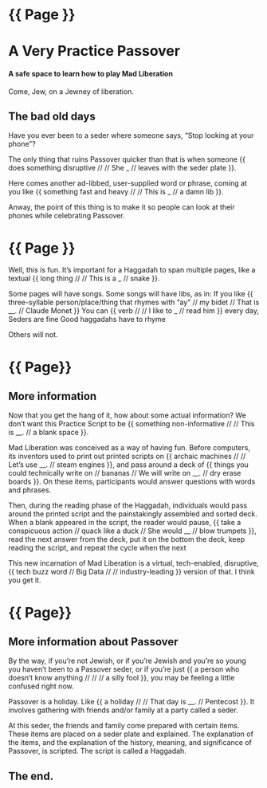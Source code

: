 ﻿# {{ Page }}
# A Very Practice Passover
#### A safe space to learn how to play Mad Liberation
Come, Jew, on a Jewney of liberation.


## The bad old days
Have you ever been to a seder where someone says, “Stop looking at your phone”?


The only thing that ruins Passover quicker than that is when someone {{ does something disruptive //  // She _ // leaves with the seder plate }}.


Here comes another ad-libbed, user-supplied word or phrase, coming at you like {{ something fast and heavy // // This is _ // a damn lib }}.


Anway, the point of this thing is to make it so people can look at their phones while celebrating Passover.
# {{ Page }}
Well, this is fun. It’s important for a Haggadah to span multiple pages, like a textual {{ long thing // // This is a _ // snake }}.


Some pages will have songs. Some songs will have libs, as in:
    If you like
    {{ three-syllable person/place/thing that rhymes with “ay” // my bidet // That is __. // Claude Monet }}
    You can {{ verb // // I like to _ // read him }} every day,
    Seders are fine
    Good haggadahs have to rhyme


Others will not.
# {{ Page}} 
## More information
Now that you get the hang of it, how about some actual information? We don’t want this Practice Script to be {{ something non-informative // // This is __. // a blank space }}.


Mad Liberation was conceived as a way of having fun. Before computers, its inventors used to print out printed scripts on {{ archaic machines //  // Let’s use __. // steam engines }}, and pass around a deck of {{ things you could technically write on // bananas // We will write on __. // dry erase boards  }}. On these items, participants would answer questions with words and phrases.


Then, during the reading phase of the Haggadah, individuals would pass around the printed script and the painstakingly assembled and sorted deck. When a blank appeared in the script, the reader would pause, {{ take a conspicuous action // quack like a duck // She would __ // blow trumpets }}, read the next answer from the deck, put it on the bottom the deck, keep reading the script, and repeat the cycle when the next 


This new incarnation of Mad Liberation is a virtual, tech-enabled, disruptive, {{ tech buzz word //  Big Data //  // industry-leading }} version of that. I think you get it.
# {{ Page}}
## More information about Passover
By the way, if you’re not Jewish, or if you’re Jewish and you’re so young you haven’t been to a Passover seder, or if you’re just {{ a person who doesn’t know anything // // // a silly fool }}, you may be feeling a little confused right now.


Passover is a holiday. Like {{ a holiday // // That day is __. // Pentecost }}. It involves gathering with friends and/or family at a party called a seder.


At this seder, the friends and family come prepared with certain items. These items are placed on a seder plate and explained. The explanation of the items, and the explanation of the history, meaning, and significance of Passover, is scripted. The script is called a Haggadah.


## The end.